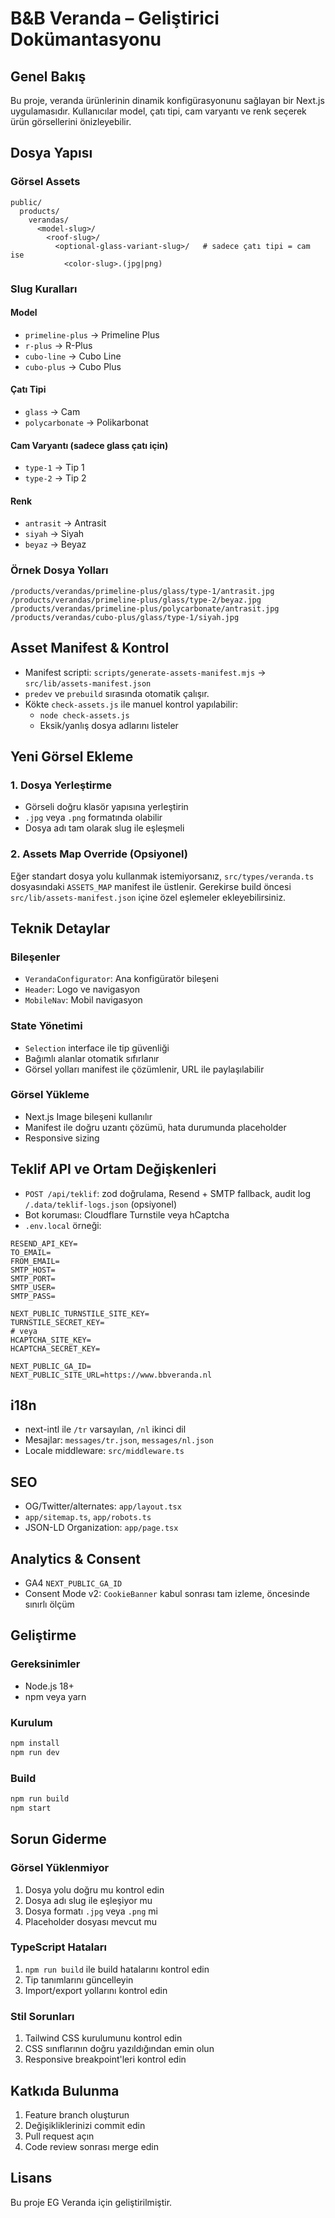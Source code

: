 # B&B Veranda – Geliştirici Dokümantasyonu

## Genel Bakış

Bu proje, veranda ürünlerinin dinamik konfigürasyonunu sağlayan bir Next.js uygulamasıdır. Kullanıcılar model, çatı tipi, cam varyantı ve renk seçerek ürün görsellerini önizleyebilir.

## Dosya Yapısı

### Görsel Assets
```
public/
  products/
    verandas/
      <model-slug>/
        <roof-slug>/
          <optional-glass-variant-slug>/   # sadece çatı tipi = cam ise
            <color-slug>.(jpg|png)
```

### Slug Kuralları

#### Model
- `primeline-plus` → Primeline Plus
- `r-plus` → R-Plus  
- `cubo-line` → Cubo Line
- `cubo-plus` → Cubo Plus

#### Çatı Tipi
- `glass` → Cam
- `polycarbonate` → Polikarbonat

#### Cam Varyantı (sadece glass çatı için)
- `type-1` → Tip 1
- `type-2` → Tip 2

#### Renk
- `antrasit` → Antrasit
- `siyah` → Siyah
- `beyaz` → Beyaz

### Örnek Dosya Yolları
```
/products/verandas/primeline-plus/glass/type-1/antrasit.jpg
/products/verandas/primeline-plus/glass/type-2/beyaz.jpg
/products/verandas/primeline-plus/polycarbonate/antrasit.jpg
/products/verandas/cubo-plus/glass/type-1/siyah.jpg
```

## Asset Manifest & Kontrol

- Manifest scripti: `scripts/generate-assets-manifest.mjs` → `src/lib/assets-manifest.json`
- `predev` ve `prebuild` sırasında otomatik çalışır.
- Kökte `check-assets.js` ile manuel kontrol yapılabilir:
  - `node check-assets.js`
  - Eksik/yanlış dosya adlarını listeler

## Yeni Görsel Ekleme

### 1. Dosya Yerleştirme
- Görseli doğru klasör yapısına yerleştirin
- `.jpg` veya `.png` formatında olabilir
- Dosya adı tam olarak slug ile eşleşmeli

### 2. Assets Map Override (Opsiyonel)
Eğer standart dosya yolu kullanmak istemiyorsanız, `src/types/veranda.ts` dosyasındaki `ASSETS_MAP` manifest ile üstlenir. Gerekirse build öncesi `src/lib/assets-manifest.json` içine özel eşlemeler ekleyebilirsiniz.

## Teknik Detaylar

### Bileşenler
- `VerandaConfigurator`: Ana konfigüratör bileşeni
- `Header`: Logo ve navigasyon
- `MobileNav`: Mobil navigasyon

### State Yönetimi
- `Selection` interface ile tip güvenliği
- Bağımlı alanlar otomatik sıfırlanır
- Görsel yolları manifest ile çözümlenir, URL ile paylaşılabilir

### Görsel Yükleme
- Next.js Image bileşeni kullanılır
- Manifest ile doğru uzantı çözümü, hata durumunda placeholder
- Responsive sizing

## Teklif API ve Ortam Değişkenleri

- `POST /api/teklif`: zod doğrulama, Resend + SMTP fallback, audit log `/.data/teklif-logs.json` (opsiyonel)
- Bot koruması: Cloudflare Turnstile veya hCaptcha
- `.env.local` örneği:

```
RESEND_API_KEY=
TO_EMAIL=
FROM_EMAIL=
SMTP_HOST=
SMTP_PORT=
SMTP_USER=
SMTP_PASS=

NEXT_PUBLIC_TURNSTILE_SITE_KEY=
TURNSTILE_SECRET_KEY=
# veya
HCAPTCHA_SITE_KEY=
HCAPTCHA_SECRET_KEY=

NEXT_PUBLIC_GA_ID=
NEXT_PUBLIC_SITE_URL=https://www.bbveranda.nl
```

## i18n

- next-intl ile `/tr` varsayılan, `/nl` ikinci dil
- Mesajlar: `messages/tr.json`, `messages/nl.json`
- Locale middleware: `src/middleware.ts`

## SEO

- OG/Twitter/alternates: `app/layout.tsx`
- `app/sitemap.ts`, `app/robots.ts`
- JSON-LD Organization: `app/page.tsx`

## Analytics & Consent

- GA4 `NEXT_PUBLIC_GA_ID`
- Consent Mode v2: `CookieBanner` kabul sonrası tam izleme, öncesinde sınırlı ölçüm

## Geliştirme

### Gereksinimler
- Node.js 18+
- npm veya yarn

### Kurulum
```bash
npm install
npm run dev
```

### Build
```bash
npm run build
npm start
```

## Sorun Giderme

### Görsel Yüklenmiyor
1. Dosya yolu doğru mu kontrol edin
2. Dosya adı slug ile eşleşiyor mu
3. Dosya formatı `.jpg` veya `.png` mi
4. Placeholder dosyası mevcut mu

### TypeScript Hataları
1. `npm run build` ile build hatalarını kontrol edin
2. Tip tanımlarını güncelleyin
3. Import/export yollarını kontrol edin

### Stil Sorunları
1. Tailwind CSS kurulumunu kontrol edin
2. CSS sınıflarının doğru yazıldığından emin olun
3. Responsive breakpoint'leri kontrol edin

## Katkıda Bulunma

1. Feature branch oluşturun
2. Değişikliklerinizi commit edin
3. Pull request açın
4. Code review sonrası merge edin

## Lisans

Bu proje EG Veranda için geliştirilmiştir.

